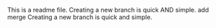 This is a readme file.
Creating a new branch is quick AND simple.
add merge
Creating a new branch is quick and simple.
